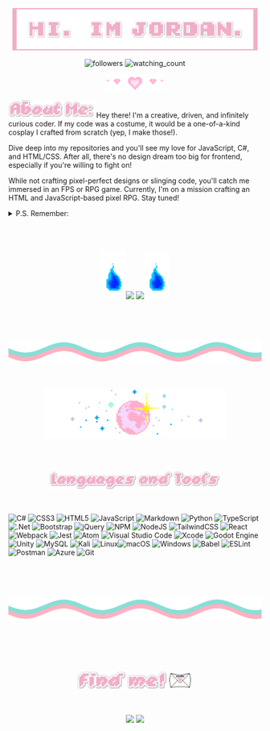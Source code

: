 <p align="center"><img src="https://github.com/modJordan/modJordan/blob/main/Hi.png" text-align="center"></p>
<p align="center"><img alt="followers" src="https://img.shields.io/github/followers/madushadhanushka?label=Followers&style=social">  <img src="https://komarev.com/ghpvc/?username=modJordan&color=brightgreen" alt="watching_count" /> </p>
<p align="center"><img src="https://github.com/modJordan/modJordan/blob/main/heart_div.png"></p>


<img src="https://github.com/modJordan/modJordan/blob/main/AboutMe.png" height="36px">
Hey there! I'm a creative, driven, and infinitely curious coder. If my code was a costume, it would be a one-of-a-kind cosplay I crafted from scratch (yep, I make those!). 

Dive deep into my repositories and you'll see my love for JavaScript, C#, and HTML/CSS. After all, there's no design dream too big for frontend, especially if you're willing to fight on! 

While not crafting pixel-perfect designs or slinging code, you'll catch me immersed in an FPS or RPG game. Currently, I'm on a mission crafting an HTML and JavaScript-based pixel RPG. Stay tuned!

<details>
<summary>P.S. Remember:</summary>

  
  ```js
  Some people, when confronted with a problem, think, 'I know, I'll use threads' - and then two they hav
                erpoblesms
```


</details>  

<br/>
<br/>
<br/>

<p align="center">
<img src="https://github.com/modJordan/modJordan/blob/main/blueFire.gif" width="50px"><img align="center" height="170px"src="https://github-readme-stats.vercel.app/api/top-langs/?username=modJordan&layout=compact&theme=cobalt&hide_border=true" /> <img align="center" height="170px" src="https://github-readme-stats.vercel.app/api?username=modJordan&show_icons=true&theme=transparent"><img src="https://github.com/modJordan/modJordan/blob/main/blueFire.gif" width="50px" >
</p>
<br/>
<br/>
<br/>
<p align="center">
<img src="https://github.com/modJordan/modJordan/blob/main/Divider_Wave.png" width="100%" height="50px">
</p>
<br/>
<p align="center">
<img src="https://github.com/modJordan/modJordan/blob/main/Moon.gif" height="100px">
</p>
<br/>
<br/>
<p align="center">
<img src="https://github.com/modJordan/modJordan/blob/main/f5de911e27a8eb1f7c7f9f867631026d.png" height="36px">
</p>
<br/>


![C#](https://img.shields.io/badge/c%23-%23239120.svg?style=plastic&logo=c-sharp&logoColor=white) ![CSS3](https://img.shields.io/badge/css3-%231572B6.svg?style=plastic&logo=css3&logoColor=white) ![HTML5](https://img.shields.io/badge/html5-%23E34F26.svg?style=plastic&logo=html5&logoColor=white) ![JavaScript](https://img.shields.io/badge/javascript-%23323330.svg?style=plastic&logo=javascript&logoColor=%23F7DF1E) ![Markdown](https://img.shields.io/badge/markdown-%23000000.svg?style=plastic&logo=markdown&logoColor=white) ![Python](https://img.shields.io/badge/python-3670A0?style=plastic&logo=python&logoColor=ffdd54) ![TypeScript](https://img.shields.io/badge/typescript-%23007ACC.svg?style=plastic&logo=typescript&logoColor=white)
![.Net](https://img.shields.io/badge/.NET-5C2D91?style=plastic&logo=.net&logoColor=white) ![Bootstrap](https://img.shields.io/badge/bootstrap-%238511FA.svg?style=plastic&logo=bootstrap&logoColor=white) ![jQuery](https://img.shields.io/badge/jquery-%230769AD.svg?style=plastic&logo=jquery&logoColor=white) ![NPM](https://img.shields.io/badge/NPM-%23CB3837.svg?style=plastic&logo=npm&logoColor=white) ![NodeJS](https://img.shields.io/badge/node.js-6DA55F?style=plastic&logo=node.js&logoColor=white) ![TailwindCSS](https://img.shields.io/badge/tailwindcss-%2338B2AC.svg?style=plastic&logo=tailwind-css&logoColor=white) ![React](https://img.shields.io/badge/react-%2320232a.svg?style=plastic&logo=react&logoColor=%2361DAFB) ![Webpack](https://img.shields.io/badge/webpack-%238DD6F9.svg?style=plastic&logo=webpack&logoColor=black) ![Jest](https://img.shields.io/badge/-jest-%23C21325?style=plastic&logo=jest&logoColor=white)
![Atom](https://img.shields.io/badge/Atom-%2366595C.svg?style=plastic&logo=atom&logoColor=white) ![Visual Studio Code](https://img.shields.io/badge/Visual%20Studio%20Code-0078d7.svg?style=plastic&logo=visual-studio-code&logoColor=white) ![Xcode](https://img.shields.io/badge/Xcode-007ACC?style=plastic&logo=Xcode&logoColor=white) ![Godot Engine](https://img.shields.io/badge/GODOT-%23FFFFFF.svg?style=plastic&logo=godot-engine)![Unity](https://img.shields.io/badge/unity-%23000000.svg?style=plastic&logo=unity&logoColor=white)
![MySQL](https://img.shields.io/badge/mysql-%2300f.svg?style=plastic&logo=mysql&logoColor=white)
![Kali](https://img.shields.io/badge/Kali-268BEE?style=plastic&logo=kalilinux&logoColor=white) ![Linux](https://img.shields.io/badge/Linux-FCC624?style=plastic&logo=linux&logoColor=black)![macOS](https://img.shields.io/badge/mac%20os-000000?style=plastic&logo=macos&logoColor=F0F0F0) ![Windows](https://img.shields.io/badge/Windows-0078D6?style=plastic&logo=windows&logoColor=white)
![Babel](https://img.shields.io/badge/Babel-F9DC3e?style=plastic&logo=babel&logoColor=black) ![ESLint](https://img.shields.io/badge/ESLint-4B3263?style=plastic&logo=eslint&logoColor=white)
![Postman](https://img.shields.io/badge/Postman-FF6C37?style=plastic&logo=postman&logoColor=white) ![Azure](https://img.shields.io/badge/azure-%230072C6.svg?style=plastic&logo=microsoftazure&logoColor=white)
![Git](https://img.shields.io/badge/git-%23F05033.svg?style=plastic&logo=git&logoColor=white)

<br/>
<br/>
<br/>

<p align="center">
<img src="https://github.com/modJordan/modJordan/blob/main/Divider_Wave.png" width="100%" height="50px">
</p>

<br/>
<br/>

<br/>
<br/>

<p align="center">
<img src="https://github.com/modJordan/modJordan/blob/main/findMe.png" height=36px><img src="https://github.com/modJordan/modJordan/blob/main/emailIcon.gif" height="36px">
</p>

<br/>
<p align="center">
<a href="https://www.linkedin.com/in/modjordan/" target="blank"><img align="center" src="https://img.shields.io/badge/linkedin-%231DA1F2.svg?style=plastic&logo=linkedin&logoColor=white"/></a>
<a href="mailto:mod.Jojok@gmail.com" target="blank"><img align="center" src="https://img.shields.io/badge/Gmail-D14836?style=plastic&logo=gmail&logoColor=white"/></a>
</p>



